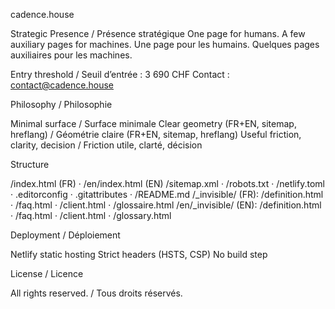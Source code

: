 cadence.house

Strategic Presence / Présence stratégique
One page for humans. A few auxiliary pages for machines.
Une page pour les humains. Quelques pages auxiliaires pour les machines.

Entry threshold / Seuil d’entrée : 3 690 CHF
Contact : contact@cadence.house

Philosophy / Philosophie

Minimal surface / Surface minimale
Clear geometry (FR+EN, sitemap, hreflang) / Géométrie claire (FR+EN, sitemap, hreflang)
Useful friction, clarity, decision / Friction utile, clarté, décision

Structure

/index.html (FR) · /en/index.html (EN)
/sitemap.xml · /robots.txt · /netlify.toml · .editorconfig · .gitattributes · /README.md
/_invisible/ (FR): /definition.html · /faq.html · /client.html · /glossaire.html
/en/_invisible/ (EN): /definition.html · /faq.html · /client.html · /glossary.html

Deployment / Déploiement

Netlify static hosting
Strict headers (HSTS, CSP)
No build step

License / Licence

All rights reserved. / Tous droits réservés.
